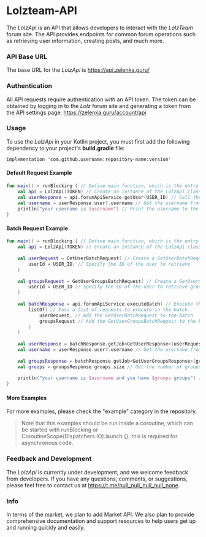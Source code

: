 # Lolzteam-API

The *LolzApi* is an API that allows developers to interact with the *LolzTeam* forum site. The API provides endpoints for common forum operations such as retrieving user information, creating posts, and much more.

### API Base URL

The base URL for the *LolzApi* is https://api.zelenka.guru/

### Authentication

All API requests require authentication with an API token. The token can be obtained by logging in to the *Lolz* forum site and generating a token from the API settings page: https://zelenka.guru/account/api

### Usage

To use the *LolzApi* in your Kotlin project, you must first add the following dependency to your project's **build.gradle** file:
```
implementation 'com.github.username:repository-name:version'
```

#### Default Request Example
```kotlin
fun main() = runBlocking { // Define main function, which is the entry point of the program
    val api = LolzApi(TOKEN) // Create an instance of the LolzApi class, passing in a TOKEN string
    val userResponse = api.forumApiService.getUser(USER_ID) // Call the getUser function to retrieve the user with the specified ID
    val username = userResponse.user?.username // Get the username from the GetUserResponse, or null if the user is not found
    println("your username is $username") // Print the username to the console
}
```

#### Batch Request Example
```kotlin
fun main() = runBlocking { // Define main function, which is the entry point of the program
    val api = LolzApi(TOKEN) // Create an instance of the LolzApi class, passing in a TOKEN string
    
    val userRequest = GetUserBatchRequest( // Create a GetUserBatchRequest object
        userId = USER_ID, // Specify the ID of the user to retrieve
    )
    
    val groupsRequest = GetUserGroupsBatchRequest( // Create a GetUserGroupsBatchRequest object
        userId = USER_ID // Specify the ID of the user to retrieve groups for
    )
    
    val batchResponse = api.forumApiService.executeBatch( // Execute the batch request and get the response
        listOf( // Pass a list of requests to execute in the batch
            userRequest, // Add the GetUserBatchRequest to the batch
            groupsRequest // Add the GetUserGroupsBatchRequest to the batch
        )
    )
    
    val userResponse = batchResponse.getJob<GetUserResponse>(userRequest.id) ?: return@runBlocking // Retrieve the response for the GetUserBatchRequest and convert it to a GetUserResponse object, or return if the response is null
    val username = userResponse.user?.username // Get the username from the GetUserResponse, or null if the user is not found
    
    val groupsResponse = batchResponse.getJob<GetUserGroupsResponse>(groupsRequest.id) ?: return@runBlocking // Retrieve the response for the GetUserGroupsBatchRequest and convert it to a GetUserGroupsResponse object, or return if the response is null
    val groups = groupsResponse.groups.size // Get the number of groups from the GetUserGroupsResponse
    
    println("your username is $username and you have $groups groups") // Print the username and number of groups to the console
}
```

#### More Examples
For more examples, please check the "example" category in the repository.
> Note that this examples should be run inside a coroutine, which can be started with runBlocking or CoroutineScope(Dispatchers.IO).launch {}, this is required for asynchronous code.

### Feedback and Development
The *LolzApi* is currently under development, and we welcome feedback from developers. If you have any questions, comments, or suggestions, please feel free to contact us at https://t.me/null_null_null_null_none.

### Info
In terms of the market, we plan to add Market API. We also plan to provide comprehensive documentation and support resources to help users get up and running quickly and easily. 